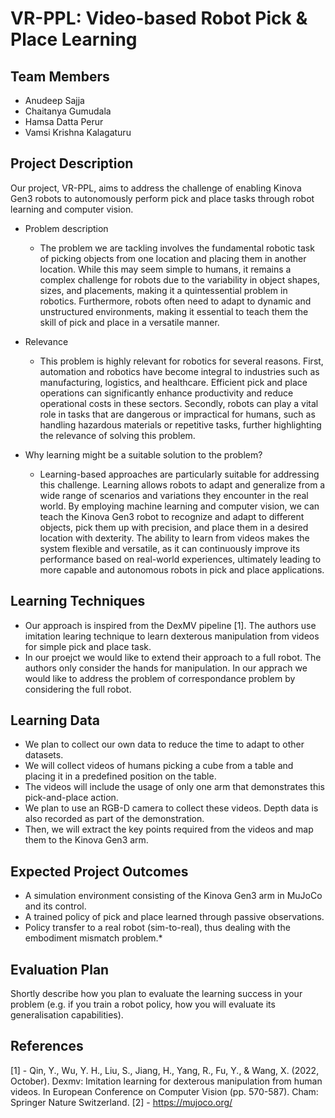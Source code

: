 # VR-PPL: Video-based Robot Pick & Place Learning

## Team Members

* Anudeep Sajja
* Chaitanya Gumudala
* Hamsa Datta Perur
* Vamsi Krishna Kalagaturu

## Project Description

Our project, VR-PPL, aims to address the challenge of enabling Kinova Gen3 robots to autonomously perform pick and place tasks through robot learning and computer vision.

* Problem description
  *  The problem we are tackling involves the fundamental robotic task of picking objects from one location and placing them in another location. While this may seem simple to humans, it remains a complex challenge for robots due to the variability in object shapes, sizes, and placements, making it a quintessential problem in robotics. Furthermore, robots often need to adapt to dynamic and unstructured environments, making it essential to teach them the skill of pick and place in a versatile manner. 
    
* Relevance
  *  This problem is highly relevant for robotics for several reasons. First, automation and robotics have become integral to industries such as manufacturing, logistics, and healthcare. Efficient pick and place operations can significantly enhance productivity and reduce operational costs in these sectors. Secondly, robots can play a vital role in tasks that are dangerous or impractical for humans, such as handling hazardous materials or repetitive tasks, further highlighting the relevance of solving this problem.
    
* Why learning might be a suitable solution to the problem?
  * Learning-based approaches are particularly suitable for addressing this challenge. Learning allows robots to adapt and generalize from a wide range of scenarios and variations they encounter in the real world. By employing machine learning and computer vision, we can teach the Kinova Gen3 robot to recognize and adapt to different objects, pick them up with precision, and place them in a desired location with dexterity. The ability to learn from videos makes the system flexible and versatile, as it can continuously improve its performance based on real-world experiences, ultimately leading to more capable and autonomous robots in pick and place applications.

## Learning Techniques

* Our approach is inspired from the DexMV pipeline [1]. The authors use imitation learing technique to learn dexterous manipulation from videos for simple pick and place task. 
* In our proejct we would like to extend their approach to a full robot. The authors only consider the hands for manipulation. In our apprach we would like to address the problem of correspondance problem by considering the full robot.

## Learning Data

* We plan to collect our own data to reduce the time to adapt to other datasets.
* We will collect videos of humans picking a cube from a table and placing it in a predefined position on the table.
* The videos will include the usage of only one arm that demonstrates this pick-and-place action.
* We plan to use an RGB-D camera to collect these videos. Depth data is also recorded as part of the demonstration.   
* Then, we will extract the key points required from the videos and map them to the Kinova Gen3 arm.

## Expected Project Outcomes
* A simulation environment consisting of the Kinova Gen3 arm in MuJoCo and its control.
* A trained policy of pick and place learned through passive observations.
* Policy transfer to a real robot (sim-to-real), thus dealing with the embodiment mismatch problem.* 

## Evaluation Plan

Shortly describe how you plan to evaluate the learning success in your problem (e.g. if you train a robot policy, how you will evaluate its generalisation capabilities).


## References

[1] - Qin, Y., Wu, Y. H., Liu, S., Jiang, H., Yang, R., Fu, Y., & Wang, X. (2022, October). Dexmv: Imitation learning for dexterous manipulation from human videos. In European Conference on Computer Vision (pp. 570-587). Cham: Springer Nature Switzerland.
[2] - https://mujoco.org/

